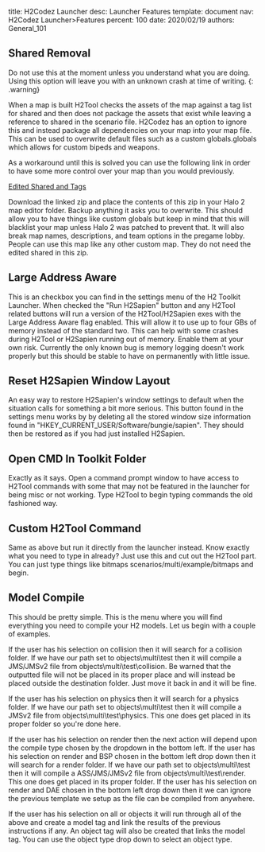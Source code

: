 title:      H2Codez Launcher
desc:       Launcher Features
template:   document
nav:        H2Codez Launcher>Features
percent:    100
date:       2020/02/19
authors:    General_101

## Shared Removal
Do not use this at the moment unless you understand what you are doing. Using this option will leave you with an unknown crash at time of writing.
{: .warning}

When a map is built H2Tool checks the assets of the map against a tag list for shared and then does not package the assets that exist while leaving a reference to shared in the scenario file. 
H2Codez has an option to ignore this and instead package all dependencies on your map into your map file. This can be used to overwrite default files such as a custom globals.globals which allows for custom bipeds and weapons. 

As a workaround until this is solved you can use the following link in order to have some more control over your map than you would previously.

[Edited Shared and Tags](http://www.h2maps.net/Sources/H2EK%20Source/Manual/Shared%20Removal%20Map%20+%20Tags.7z)

Download the linked zip and place the contents of this zip in your Halo 2 map editor folder. Backup anything it asks you to overwrite. This should allow you to have things like custom globals but keep in mind that this will blacklist your map unless
Halo 2 was patched to prevent that. It will also break map names, descriptions, and team options in the pregame lobby. People can use this map like any other custom map. They do not need the edited shared in this zip.

## Large Address Aware
This is an checkbox you can find in the settings menu of the H2 Toolkit Launcher. When checked the "Run H2Sapien" button and any H2Tool related buttons will run a version of the H2Tool/H2Sapien exes with the Large Address Aware flag enabled.
This will allow it to use up to four GBs of memory instead of the standard two. This can help with some crashes during H2Tool or H2Sapien running out of memory. Enable them at your own risk. 
Currently the only known bug is memory logging doesn't work properly but this should be stable to have on permanently with little issue.

## Reset H2Sapien Window Layout
An easy way to restore H2Sapien's window settings to default when the situation calls for something a bit more serious. This button found in the settings menu works by by deleting all the stored window size information found in "HKEY_CURRENT_USER/Software/bungie/sapien".
They should then be restored as if you had just installed H2Sapien.

## Open CMD In Toolkit Folder
Exactly as it says. Open a command prompt window to have access to H2Tool commands with some that may not be featured in the launcher for being misc or not working. Type H2Tool to begin typing commands the old fashioned way.

## Custom H2Tool Command
Same as above but run it directly from the launcher instead. Know exactly what you need to type in already? Just use this and cut out the H2Tool part. You can just type things like bitmaps scenarios/multi/example/bitmaps and begin.

## Model Compile
This should be pretty simple. This is the menu where you will find everything you need to compile your H2 models. Let us begin with a couple of examples.
 
If the user has his selection on collision then it will search for a collision folder. If we have our path set to objects\multi\test then it will compile a JMS/JMSv2 file from objects\multi\test\collision.
Be warned that the outputted file will not be placed in its proper place and will instead be placed outside the destination folder. Just move it back in and it will be fine.
 
If the user has his selection on physics then it will search for a physics folder. If we have our path set to objects\multi\test then it will compile a JMSv2 file from objects\multi\test\physics. 
This one does get placed in its proper folder so you're done here.
 
If the user has his selection on render then the next action will depend upon the compile type chosen by the dropdown in the bottom left. If the user has his selection on render and BSP chosen in the bottom left drop down then it will search for a render folder.
If we have our path set to objects\multi\test then it will compile a ASS/JMS/JMSv2 file from objects\multi\test\render. This one does get placed in its proper folder. If the user has his selection on render and DAE chosen in the bottom left drop down then it we can ignore the previous template we setup as the file can be compiled from anywhere.
 
If the user has his selection on all or objects it will run through all of the above and create a model tag and link the results of the previous instructions if any. An object tag will also be created that links the model tag.
You can use the object type drop down to select an object type.
